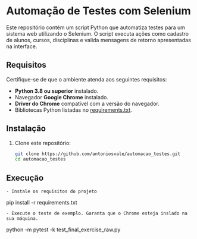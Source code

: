 # Automação de Testes com Selenium

Este repositório contém um script Python que automatiza testes para um sistema web utilizando o Selenium. O script executa ações como cadastro de alunos, cursos, disciplinas e valida mensagens de retorno apresentadas na interface.

## Requisitos

Certifique-se de que o ambiente atenda aos seguintes requisitos:

- **Python 3.8 ou superior** instalado.
- Navegador **Google Chrome** instalado.
- **Driver do Chrome** compatível com a versão do navegador.
- Bibliotecas Python listadas no [requirements.txt](#instalação).

## Instalação

1. Clone este repositório:
   ```bash
   git clone https://github.com/antoniosvale/automacao_testes.git
   cd automacao_testes

## Execução
   ```
   - Instale os requisitos do projeto
   ```
   pip install -r requirements.txt
   ```
   - Execute o teste de exemplo. Garanta que o Chrome esteja inslado na sua máquina.
   ```
   python -m pytest -k test_final_exercise_raw.py
